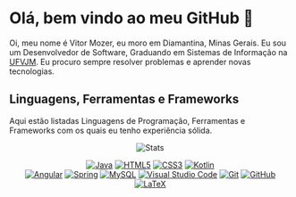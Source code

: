 # Olá, bem vindo ao meu GitHub 👋

Oi, meu nome é Vitor Mozer, eu moro em Diamantina, Minas Gerais. Eu sou um Desenvolvedor de Software, Graduando em Sistemas de Informação na [UFVJM](https://portal.ufvjm.edu.br/a-universidade/cursos/sin). Eu procuro sempre resolver problemas e aprender novas tecnologias.

<!-- [EN-US](./README-en.md) -->

## Linguagens, Ferramentas e Frameworks

Aqui estão listadas Linguagens de Programação, Ferramentas e Frameworks com os quais eu tenho experiência sólida.

<p align="center">
    <img alt="Stats" src="https://github-readme-stats.vercel.app/api/top-langs/?username=VitorMozer9&layout=compact&theme=dark">
</p>

<p align="center">
    <a href="https://www.java.com/"><img alt="Java" src="https://skillicons.dev/icons?i=java"></a>
    <a href="https://developer.mozilla.org/en-US/docs/Web/HTML"><img alt="HTML5" src="https://skillicons.dev/icons?i=html"></a>
    <a href="https://developer.mozilla.org/en-US/docs/Web/CSS"><img alt="CSS3" src="https://skillicons.dev/icons?i=css"></a>
    <a href="https://kotlinlang.org/"><img alt="Kotlin" src="https://skillicons.dev/icons?i=kotlin"></a>
    <br>
    <a href="https://angular.dev/"><img alt="Angular" src="https://skillicons.dev/icons?i=angular"></a>
    <a href="https://www.c-language.org"><img alt="Spring" src="https://skillicons.dev/icons?i=spring"></a>
    <a href="https://www.mysql.com/"><img alt="MySQL" src="https://skillicons.dev/icons?i=mysql"></a>
    <a href="https://code.visualstudio.com/"><img alt="Visual Studio Code" src="https://skillicons.dev/icons?i=vscode"></a>
    <a href="https://git-scm.com/"><img alt="Git" src="https://skillicons.dev/icons?i=git"></a>
    <a href="https://github.com/alan-b-lima"><img alt="GitHub" src="https://skillicons.dev/icons?i=github"></a>
    <a href="https://www.latex-project.org/"><img alt="LaTeX" src="https://skillicons.dev/icons?i=latex"></a>
</p>
